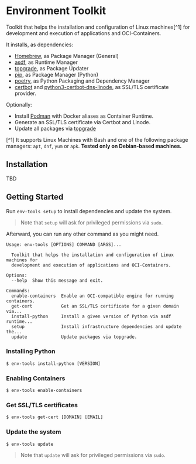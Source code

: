 # Environment Toolkit

Toolkit that helps the installation and configuration of Linux machines[^1] for development and execution of applications and OCI-Containers.

It installs, as dependencies:
* [Homebrew](https://brew.sh/), as Package Manager (General)
* [asdf](https://asdf-vm.com/), as Runtime Manager
* [topgrade](https://github.com/topgrade-rs/topgrade), as Package Updater
* [pip](https://pypi.org/project/pip/), as Package Manager (Python)
* [poetry](https://python-poetry.org/), as Python Packaging and Dependency Manager
* [certbot](https://github.com/certbot/certbot) and [python3-certbot-dns-linode](https://certbot-dns-linode.readthedocs.io/en/stable/index.html), as SSL/TLS certificate provider.

Optionally:
* Install [Podman](https://podman.io/) with Docker aliases as Container Runtime.
* Generate an SSL/TLS certificate via Certbot and Linode.
* Update all packages via [topgrade](https://github.com/topgrade-rs/topgrade)

[^1] It supports Linux Machines with Bash and one of the following package managers: `apt`, `dnf`, `yum` or `apk`. **Tested only on Debian-based machines.**

## Installation

TBD

## Getting Started

Run `env-tools setup` to install dependencies and update the system.

> Note that `setup` will ask for privileged permissions via `sudo`.

Afterward, you can run any other command as you might need.

```
Usage: env-tools [OPTIONS] COMMAND [ARGS]...

  Toolkit that helps the installation and configuration of Linux machines for
  development and execution of applications and OCI-Containers.

Options:
  --help  Show this message and exit.

Commands:
  enable-containers  Enable an OCI-compatible engine for running containers.
  get-cert           Get an SSL/TLS certificate for a given domain via...
  install-python     Install a given version of Python via asdf runtime...
  setup              Install infrastructure dependencies and update the...
  update             Update packages via topgrade.
```

### Installing Python

`$ env-tools install-python [VERSION]`

### Enabling Containers

`$ env-tools enable-containers`

### Get SSL/TLS certificates

`$ env-tools get-cert [DOMAIN] [EMAIL]`

### Update the system

`$ env-tools update`

> Note that `update` will ask for privileged permissions via `sudo`.
 